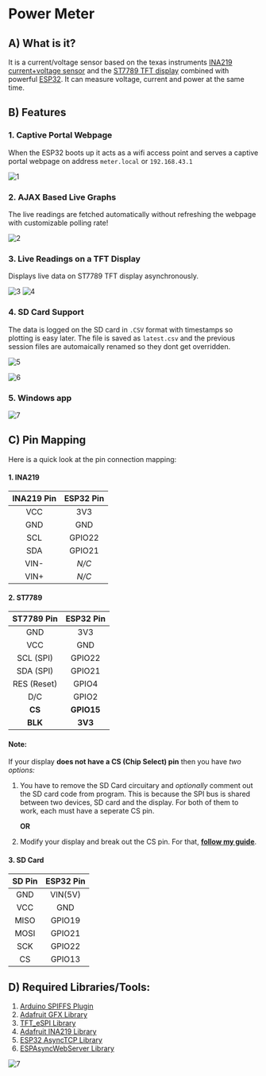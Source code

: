 # Power Meter

## A) What is it?

It is a current/voltage sensor based on the texas instruments [INA219 current+voltage sensor](https://www.ti.com/product/INA219) and the [ST7789 TFT display](https://www.adafruit.com/product/3787) combined with powerful [ESP32](https://www.espressif.com/en/products/socs/esp32/overview). It can measure voltage, current and power at the same time.

## B) Features

### 1. Captive Portal Webpage

When the ESP32 boots up it acts as a wifi access point and serves a captive portal webpage on address `meter.local` or `192.168.43.1`

![1](https://raw.githubusercontent.com/shreyask21/powermeter/master/img/webpage.png)

### 2. AJAX Based Live Graphs

The live readings are fetched automatically without refreshing the webpage with customizable polling rate!

![2](https://raw.githubusercontent.com/shreyask21/powermeter/master/img/graph.gif)

### 3. Live Readings on a TFT Display

Displays live data on ST7789 TFT display asynchronously.

![3](https://raw.githubusercontent.com/shreyask21/powermeter/master/img/display1.png) ![4](https://raw.githubusercontent.com/shreyask21/powermeter/master/img/display2.png)

### 4. SD Card Support

The data is logged on the SD card in `.CSV` format with timestamps so plotting is easy later. The file is saved as `latest.csv` and the previous session files are automaically renamed so they dont get overridden.

![5](https://raw.githubusercontent.com/shreyask21/powermeter/master/img/csvfile.png)

![6](https://raw.githubusercontent.com/shreyask21/powermeter/master/img/multiplefiles.png)

### 5. Windows app

![7](https://raw.githubusercontent.com/shreyask21/powermeter/master/img/windowsapp.png)

## C) Pin Mapping

Here is a quick look at the pin connection mapping:

#### 1. INA219

| INA219 Pin | ESP32 Pin |
| :--------: | :-------: |
|    VCC     |    3V3    |
|    GND     |    GND    |
|    SCL     |  GPIO22   |
|    SDA     |  GPIO21   |
|    VIN-    |   _N/C_   |
|    VIN+    |   _N/C_   |

#### 2. ST7789

| ST7789 Pin  | ESP32 Pin  |
| :---------: | :--------: |
|     GND     |    3V3     |
|     VCC     |    GND     |
|  SCL (SPI)  |   GPIO22   |
|  SDA (SPI)  |   GPIO21   |
| RES (Reset) |   GPIO4    |
|     D/C     |   GPIO2    |
|   **CS**    | **GPIO15** |
|   **BLK**   |  **3V3**   |

#### **Note:**

If your display **does not have a CS (Chip Select) pin** then you have _two options:_

1.  You have to remove the SD Card circuitary and _optionally_ comment out the SD card code from program.
    This is because the SPI bus is shared between two devices, SD card and the display. For both of them to work, each must have a seperate CS pin.

    **OR**

2.  Modify your display and break out the CS pin. For that, **[follow my guide](https://www.instructables.com/id/Adding-CS-Pin-to-13-LCD/)**.

#### 3. SD Card

| SD Pin | ESP32 Pin |
| :--------: | :-------: |
|    GND     |  VIN(5V)  |
|    VCC     |    GND    |
|    MISO    |  GPIO19   |
|    MOSI    |  GPIO21   |
|    SCK     |  GPIO22   |
|     CS     |  GPIO13   |

## D) Required Libraries/Tools:

1. [Arduino SPIFFS Plugin](https://github.com/me-no-dev/arduino-esp32fs-plugin)
2. [Adafruit GFX Library](https://github.com/adafruit/Adafruit-GFX-Library)
3. [TFT_eSPI Library](https://github.com/Bodmer/TFT_eSPI)
4. [Adafruit INA219 Library](https://github.com/adafruit/Adafruit_INA219)
5. [ESP32 AsyncTCP Library](https://github.com/me-no-dev/AsyncTCP)
6. [ESPAsyncWebServer Library](https://github.com/me-no-dev/ESPAsyncWebServer)


![7](https://raw.githubusercontent.com/shreyask21/powermeter/master/img/board.png)